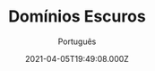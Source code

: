 ---
id: '3285bcc8-42ac-4c6e-b3e0-49be552d6e8b'
type: 'movie' # Filme, Série, Anime
title: "Domínios Escuros"
synopsis: ["Após fugirem de uma tentativa frustrada de roubo a banco, dois ladrões se encontram em uma situação surreal dentro de uma mansão perdida na floresta. À medida que a noite passa, a tensão aumenta, e todos começam a notar que a mansão possui vários segredos dentro daqueles misteriosos cômodos.",
]
originalTitle: "Realms"
date: '2021-04-05T19:49:08.000Z'
update: '2021-04-05T19:49:08.000Z'
releaseDate: '2018-10-14T03:00:00.000Z'
imdb:
  rating: '3.6' # 8.5
  id: '' # tt0470752
duration: '1h 31 Min'
trailer:
  urls: [
    'SlcUMk5jlOo',
  ]
tags: ['1080p']
genre: ['Mistério', 'Terror'] #
quality: 'WEB-DL' # BluRay, WEB-DL, HDTV, WEB-DL4K, WEB-DLe
format: 'Mkv' # MKV, MP4, TS
audio: 'Português, Inglês' # Dublado, Legendado, Dual Audio, Dub & Leg
subtitle: 'Português' # Português, inglês,
size: '2.91 GB' # 4.8 GB
audioQuality: 10
videoQuality: 10
directors: []
#  - name: 'Lana Wachowski'
#    image: ''
#  - name: 'Lilly Wachowski'
#    image: ''
cast: []
#  - name: 'Keanu Reeves'
#    image: ''
#    characterName: 'Neo'
writers: []
#  - name: ''
#    image: ''
maturityRating:
  age: '' # L , 10, 12, 14, 16, 18
  topics: [''] # Violence, Illegal drugs, Inappropriate Language, Legal Drugs, Sexual Content, Extreme Violence
###########################################
download:
  
  - url: 'magnet:?xt=urn:btih:E23D68E614A8BBC3B5567D6B32532530FBFD29C3&dn=LAPUMiA.Org%20-%20Dom%c3%adnios%20Escuros%202019%205.1%20%281080p%29&tr=udp%3a%2f%2ftracker.openbittorrent.com%3a80%2fannounce&tr=udp%3a%2f%2ftracker.opentrackr.org%3a1337%2fannounce'
    resolution: '1080p' # 720p, 1080p, 4K,
    audio: 'Dual Áudio' # Dublado, Legendado, Dual Audio
    size: '' # 4.8 GB
    quality: '' # BluRay, WEB-DL
    format: '' # MKV
images:
  cover: '/assets/movies/dominios-escuros.jpg'
  background: '/assets/movies/'
---